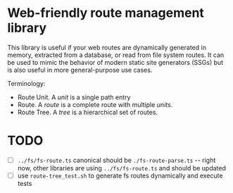 # Web-friendly route management library

This library is useful if your web routes are dynamically generated in memory,
extracted from a database, or read from file system routes. It can be used to
mimic the behavior of modern static site generators (SSGs) but is also useful in
more general-purpose use cases.

Terminology:

- Route Unit. A _unit_ is a single path entry
- Route. A _route_ is a complete route with multiple _units_.
- Route Tree. A _tree_ is a hierarchical set of routes.

# TODO

- [ ] `../fs/fs-route.ts` canonical should be `./fs-route-parse.ts` -- right
      now, other libraries are using `../fs/fs-route.ts` and should be updated
- [ ] use `route-tree_test.sh` to generate fs routes dynamically and execute
      tests

